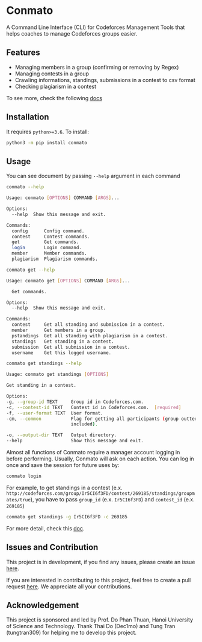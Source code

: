 # Conmato

A Command Line Interface (CLI) for Codeforces Management Tools that helps coaches to 
manage Codeforces groups easier.

## Features

* Managing members in a group (confirming or removing by Regex)
* Managing contests in a group 
* Crawling informations, standings, submissions in a contest to csv format
* Checking plagiarism in a contest

To see more, check the following [docs](https://github.com/ngocjr7/codeforces-management-tools/tree/master/docs)

## Installation

It requires `python>=3.6`. To install:

```sh
python3 -m pip install conmato
```

## Usage

You can see document by passing `--help` argument in each command
```sh
conmato --help

Usage: conmato [OPTIONS] COMMAND [ARGS]...

Options:
  --help  Show this message and exit.

Commands:
  config      Config command.
  contest     Contest commands.
  get         Get commands.
  login       Login command.
  member      Member commands.
  plagiarism  Plagiarism commands.
```

```sh
conmato get --help

Usage: conmato get [OPTIONS] COMMAND [ARGS]...

  Get commands.

Options:
  --help  Show this message and exit.

Commands:
  contest     Get all standing and submission in a contest.
  member      Get members in a group.
  pstandings  Get all standing with plagiarism in a contest.
  standings   Get standing in a contest.
  submission  Get all submission in a contest.
  username    Get this logged username.
```

```sh
conmato get standings --help

Usage: conmato get standings [OPTIONS]

Get standing in a contest.

Options:
-g, --group-id TEXT     Group id in Codeforces.com.
-c, --contest-id TEXT   Contest id in Codeforces.com.  [required]
-f, --user-format TEXT  User format.
-cm, --common           Flag for getting all participants (group outter
                        included).

-o, --output-dir TEXT   Output directory.
--help                  Show this message and exit.
```

Almost all functions of Conmato require a manager account logging in before performing.
Usually, Conmato will ask on each action. 
You can log in once and save the session for future uses by:

```sh
conmato login
```

For example, to get standings in a contest (e.x. `http://codeforces.com/group/Ir5CI6f3FD/contest/269185/standings/groupmates/true`), 
you have to pass `group_id` (e.x. `Ir5CI6f3FD`) and `contest_id` (e.x. `269185`)

```sh
conmato get standings -g Ir5CI6f3FD -c 269185
```

For more detail, check this [doc](https://github.com/ngocjr7/codeforces-management-tools/tree/master/docs/cli.md).

## Issues and Contribution

This project is in development, if you find any issues, please create an issue [here](https://github.com/ngocjr7/codeforces-management-tools/issues).

If you are interested in contributing to this project, feel free to create a pull request [here](https://github.com/ngocjr7/codeforces-management-tools/pulls). We appreciate all your contributions.

## Acknowledgement 

This project is sponsored and led by Prof. Do Phan Thuan, Hanoi University of Science and Technology.
Thank Thai Do (Dec1mo) and Tung Tran (tungtran309) for helping me to develop this project.

